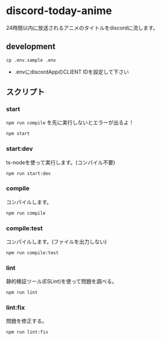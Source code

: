 # discord-today-anime

24時間以内に放送されるアニメのタイトルをdiscordに流します。

## development

```
cp .env.sample .env
```

- .envにdiscordAppのCLIENT IDを設定して下さい

## スクリプト

### start

`npm run compile` を先に実行しないとエラーが出るよ！

```bash
npm start
```

### start:dev

ts-nodeを使って実行します。(コンパイル不要)

```bash
npm run start:dev
```

### compile

コンパイルします。

```bash
npm run compile
```

### compile:test

コンパイルします。(ファイルを出力しない)

```bash
npm run compile:test
```

### lint

静的検証ツール(ESLint)を使って問題を調べる。

```bash
npm run lint
```

### lint:fix

問題を修正する。

```bash
npm run lint:fix
```
